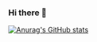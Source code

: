 ### Hi there 👋
[![Anurag's GitHub stats](https://github-readme-stats.vercel.app/api?username=xrenaa&show_icons=true&theme=radical)](https://github.com/anuraghazra/github-readme-stats)
<!--
**ThomasMrY/ThomasMrY** is a ✨ _special_ ✨ repository because its `README.md` (this file) appears on your GitHub profile.

Here are some ideas to get you started:

- 🔭 I’m currently working on ...
- 🌱 I’m currently learning ...
- 👯 I’m looking to collaborate on ...
- 🤔 I’m looking for help with ...
- 💬 Ask me about ...
- 📫 How to reach me: ...
- 😄 Pronouns: ...
- ⚡ Fun fact: ...
-->

